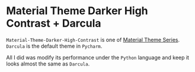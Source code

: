 # Material Theme Darker High Contrast + Darcula

`Material-Theme-Darker-High-Contrast` is one of [Material Theme Series](https://github.com/material-theme/vsc-material-theme). `Darcula` is the default theme in `Pycharm`.

All I did was modify its performance under the `Python` language and keep it looks almost the same as `Darcula`.
